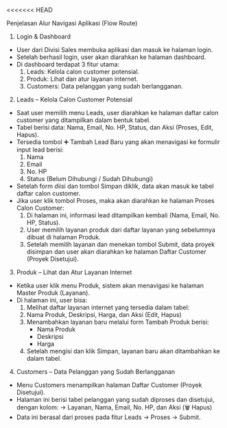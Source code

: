 <<<<<<< HEAD

Penjelasan Alur Navigasi Aplikasi (Flow Route)
1. Login & Dashboard
- User dari Divisi Sales membuka aplikasi dan masuk ke halaman login.
- Setelah berhasil login, user akan diarahkan ke halaman dashboard.
- Di dashboard terdapat 3 fitur utama:
   1. Leads: Kelola calon customer potensial.
   2. Produk: Lihat dan atur layanan internet.
   3. Customers: Data pelanggan yang sudah berlangganan.

2. Leads – Kelola Calon Customer Potensial
- Saat user memilih menu Leads, user diarahkan ke halaman daftar calon customer yang ditampilkan dalam bentuk tabel.
- Tabel berisi data: Nama, Email, No. HP, Status, dan Aksi (Proses, Edit, Hapus).
- Tersedia tombol ➕ Tambah Lead Baru yang akan menavigasi ke formulir input lead berisi:
  1. Nama
  2. Email
  3. No. HP
  4. Status (Belum Dihubungi / Sudah Dihubungi)
- Setelah form diisi dan tombol Simpan diklik, data akan masuk ke tabel daftar calon customer.
- Jika user klik tombol Proses, maka akan diarahkan ke halaman Proses Calon Customer:
  1. Di halaman ini, informasi lead ditampilkan kembali (Nama, Email, No. HP, Status).
  2. User memilih layanan produk dari daftar layanan yang sebelumnya dibuat di halaman Produk.
  3. Setelah memilih layanan dan menekan tombol Submit, data proyek disimpan dan user akan diarahkan ke halaman Daftar Customer (Proyek Disetujui).

3. Produk – Lihat dan Atur Layanan Internet
- Ketika user klik menu Produk, sistem akan menavigasi ke halaman Master Produk (Layanan).
- Di halaman ini, user bisa:
  1. Melihat daftar layanan internet yang tersedia dalam tabel:
  2. Nama Produk, Deskripsi, Harga, dan Aksi (Edit, Hapus)
  3. Menambahkan layanan baru melalui form Tambah Produk berisi:
     - Nama Produk
     - Deskripsi
     - Harga
  4. Setelah mengisi dan klik Simpan, layanan baru akan ditambahkan ke dalam tabel.

4. Customers – Data Pelanggan yang Sudah Berlangganan
- Menu Customers menampilkan halaman Daftar Customer (Proyek Disetujui).
- Halaman ini berisi tabel pelanggan yang sudah diproses dan disetujui, dengan kolom:
  -> Layanan, Nama, Email, No. HP, dan Aksi (🗑 Hapus)
- Data ini berasal dari proses pada fitur Leads → Proses → Submit.

